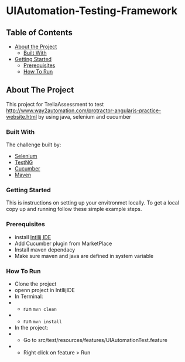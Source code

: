 # UIAutomation-Testing-Framework
<!-- TABLE OF CONTENTS -->
## Table of Contents

* [About the Project](#about-the-project)
  * [Built With](#built-with)
* [Getting Started](#getting-started)
  * [Prerequisites](#prerequisites)
  * [How To Run](#installation)

<!-- ABOUT THE PROJECT -->

## About The Project

This project for TrellaAssessment to test http://www.way2automation.com/protractor-angularjs-practice-website.html by using java, selenium and cucumber

### Built With
The challenge built by:
* [Selenium](https://www.selenium.dev/)
* [TestNG](https://testng.org/doc/)
* [Cucumber](https://cucumber.io/)
* [Maven](https://maven.apache.org/)

### Getting Started
This is instructions on setting up your envitronmet locally.
To get a local copy up and running follow these simple example steps.

### Prerequisites

* install [Intllij IDE](https://www.jetbrains.com/idea/)
* Add Cucumber plugin from MarketPlace
* Install maven dependacy
* Make sure maven and java are defined in system variable

### How To Run
* Clone the project
* openn project in IntllijIDE
* In Terminal:
* * run `mvn clean`
* * run `mvn install`
* In the project:
* * Go to src/test/resources/features/UIAutomationTest.feature
* * Right click on feature > Run
